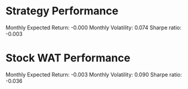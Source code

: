 # Strategy Performance
Monthly Expected Return: -0.000
Monthly Volatility: 0.074
Sharpe ratio: -0.003
# Stock WAT Performance
Monthly Expected Return: -0.003
Monthly Volatility: 0.090
Sharpe ratio: -0.036
